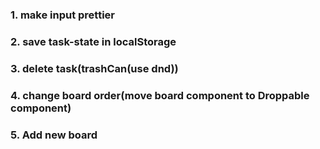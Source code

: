 ### 1. make input prettier

### 2. save task-state in localStorage

### 3. delete task(trashCan(use dnd))

### 4. change board order(move board component to Droppable component)

### 5. Add new board
